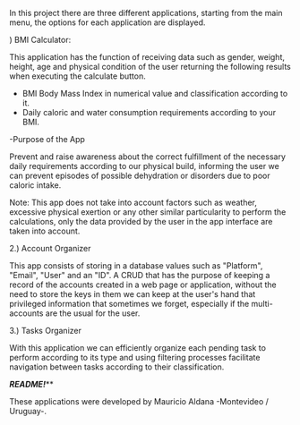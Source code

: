In this project there are three different applications, starting from the main menu, the options for each application are displayed.

) BMI Calculator: 

This application has the function of receiving data such as gender, weight, height, age and physical condition of the user returning the following results when executing the calculate button.

* BMI Body Mass Index in numerical value and classification according to it.
* Daily caloric and water consumption requirements according to your BMI.

-Purpose of the App

Prevent and raise awareness about the correct fulfillment of the necessary daily requirements according to our physical build, informing the user we can prevent episodes of possible dehydration or disorders due to poor caloric intake. 

Note: This app does not take into account factors such as weather, excessive physical exertion or any other similar particularity to perform the calculations, only the data provided by the user in the app interface are taken into account. 


2.) Account Organizer

This app consists of storing in a database values such as "Platform", "Email", "User" and an "ID". A CRUD that has the purpose of keeping a record of the accounts created in a web page or application, without the need to store the keys in them we can keep at the user's hand that privileged information that sometimes we forget, especially if the multi-accounts are the usual for the user.

3.) Tasks Organizer

With this application we can efficiently organize each pending task to perform according to its type and using filtering processes facilitate navigation between tasks according to their classification.

*************************************************README!***************************************************

These applications were developed by Mauricio Aldana -Montevideo / Uruguay-.
